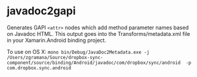 javadoc2gapi
============

Generates GAPI `<attr>` nodes which add method parameter names based on Javadoc HTML. This output goes into the Transforms/metadata.xml file in your Xamarin.Android binding project.

To use on OS X: `mono bin/Debug/JavaDoc2Metadata.exe -j /Users/zgramana/Source/dropbox-sync-component/source/binding/Android/javadoc/com/dropbox/sync/android  -p com.dropbox.sync.android`
